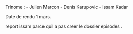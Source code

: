Trinome :
    - Julien Marcon
    - Denis Karupovic
    - Issam Kadar
    
Date de rendu 1 mars.

report issam parce quil a pas creer le dossier episodes .